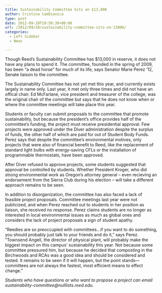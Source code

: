 ```yaml
---
title: Sustainability Committee Sits on $13,000
author: Cristina Cambianica
type: post
date: 2012-09-28T19:50:39+00:00
url: /2012/09/28/sustainability-committee-sits-on-13000/
categories:
  - Left Sidebar
  - News

---
```

Though Reed’s Sustainability Committee has $13,000 in reserve, it does not have any plans to spend it. The committee, founded in the spring of 2009, has been “a dead horse” for much of its life, says Senator Marie Perez ’12, Senate liaison to the committee.

The Sustainability Committee has not yet met this year, and currently exists largely in name only. Last year, it met only three times and did not have an offical chair. Ed McFarlane, vice president and treasurer of the college, was the original chair of the committee but says that he does not know when or where the committee meetings will take place this year.

Students or faculty can submit proposals to the committee that promote sustainability, but because the president’s office provides half of the committee’s funding, the project must receive presidential approval. Few projects were approved under the Diver administration despite the surplus of funds, the other half of which are paid for out of Student Body Funds. Perez says that despite the committee’s environmental motives, only projects that were also of financial benefit to Reed, like the replacement of standard light bulbs with energy-saving CFLs or the installation of programmable thermostats, have been approved.

After Diver refused to approve projects, some students suggested that approval be controlled by students. Whether President Kroger, who did strong environmental work as Oregon’s attorney general – even recieving an endorsement from the Sierra Club during his election – will take a different approach remains to be seen.

In addition to disorganization, the committee has also faced a lack of feasible project proposals. Committee meetings last year were not publicized, and when Perez reached out to students in her position as liaison, she received no response. Perez claims students are no longer as interested in local environmental issues as much as global ones and considers the lack of project proposals a sign of student apathy.

“Reedies are so preoccupied with committees&#8230;if you want to do something, you should probably just talk to your friends and do it,” says Perez. “Townsend Angell, the director of physical plant, will probably make the biggest impact on this campus&#8217; sustainability this year. Not because some committee pressured him, but because he decided that composting in the Birchwoods and RCAs was a good idea and should be considered and tested. It remains to be seen if it will happen, but the point stands—committees are not always the fastest, most efficient means to effect change.”

_Students who have questions or who want to propose a project can email &#x73;&#x75;&#x73;&#x74;&#x61;&#x69;&#x6e;&#x61;&#x62;&#x69;&#x6c;&#x69;&#x74;&#x79;&#x2d;&#x63;&#x6f;&#x6d;&#x6d;&#x69;&#x74;&#x74;&#x65;&#x65;&#x40;<span class="oe_displaynone">null</span>&#x6c;&#x69;&#x73;&#x74;&#x73;&#x2e;&#x72;&#x65;&#x65;&#x64;&#x2e;&#x65;&#x64;&#x75;._